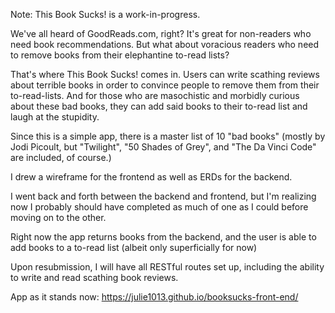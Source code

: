 Note: This Book Sucks! is a work-in-progress.

We've all heard of GoodReads.com, right? It's great for non-readers who need
book recommendations. But what about voracious readers who need to remove
books from their elephantine to-read lists?

That's where This Book Sucks! comes in. Users can write scathing reviews
about terrible books in order to convince people to remove them from their
to-read-lists. And for those who are masochistic and morbidly curious about
these bad books, they can add said books to their to-read list and laugh
at the stupidity.

Since this is a simple app, there is a master list of 10 "bad books" (mostly
by Jodi Picoult, but "Twilight", "50 Shades of Grey", and "The Da Vinci Code"
are included, of course.)

I drew a wireframe for the frontend as well as ERDs for the backend.

I went back and forth between the backend and frontend, but I'm realizing now
I probably should have completed as much of one as I could before moving
on to the other.

Right now the app returns books from the backend, and the user is able
to add books to a to-read list (albeit only superficially for now)

Upon resubmission, I will have all RESTful routes set up, including the
ability to write and read scathing book reviews.

App as it stands now: https://julie1013.github.io/booksucks-front-end/
